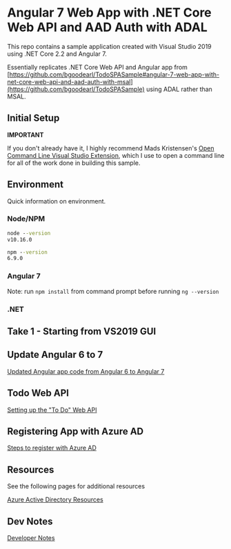 # Angular 7 Web App with .NET Core Web API and AAD Auth with ADAL

This repo contains a sample application created with Visual Studio 2019 using .NET Core 2.2 and Angular 7.

Essentially replicates .NET Core Web API and Angular app from 
[https://github.com/bgoodearl/TodoSPASample#angular-7-web-app-with-net-core-web-api-and-aad-auth-with-msal](https://github.com/bgoodearl/TodoSPASample) using ADAL rather than MSAL.

## Initial Setup

**IMPORTANT**

If you don't already have it, I highly recommend Mads Kristensen's [Open Command Line Visual Studio Extension](http://vsixgallery.com/extension/f4ab1e64-5d35-4f06-bad9-bf414f4b3bbb/), which I use to open a command line for all of the work done in building this sample.

## Environment

Quick information on environment.

### Node/NPM

```cmd
node --version
v10.16.0

npm --version
6.9.0
```

### Angular 7

Note: run `npm install` from command prompt before running `ng --version`

### .NET

## Take 1 - Starting from VS2019 GUI

## Update Angular 6 to 7

[Updated Angular app code from Angular 6 to Angular 7](./_docs/TSA_Angular6to7.md)

## Todo Web API

[Setting up the "To Do" Web API](./_docs/TSA_TodoWebApi.md)

## Registering App with Azure AD

[Steps to register with Azure AD](./_docs/TSA_AzureAppRegistration.md)

## Resources

See the following pages for additional resources

[Azure Active Directory Resources](./_docs/AzureADResources.md)

## Dev Notes

[Developer Notes](./_docs/TSA_DevNotes.md)
